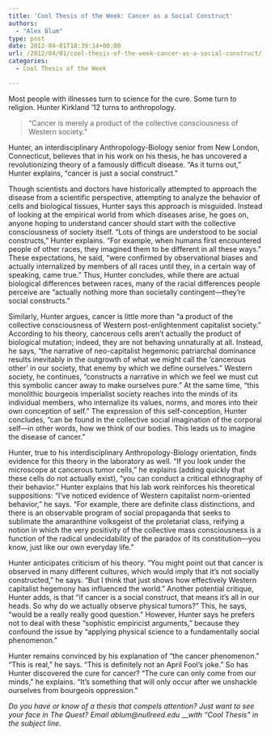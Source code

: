 ```yaml
---
title: 'Cool Thesis of the Week: Cancer as a Social Construct'
authors: 
  - "Alex Blum"
type: post
date: 2012-04-01T18:39:14+00:00
url: /2012/04/01/cool-thesis-of-the-week-cancer-as-a-social-construct/
categories:
  - Cool Thesis of the Week

---
```

Most people with illnesses turn to science for the cure. Some turn to religion. Hunter Kirkland &#8217;12 turns to anthropology.

> “Cancer is merely a product of the collective consciousness of Western society.”

Hunter, an interdisciplinary Anthropology-Biology senior from New London, Connecticut, believes that in his work on his thesis, he has uncovered a revolutionizing theory of a famously difficult disease. “As it turns out,” Hunter explains, “cancer is just a social construct.”

Though scientists and doctors have historically attempted to approach the disease from a scientific perspective, attempting to analyze the behavior of cells and biological tissues, Hunter says this approach is misguided. Instead of looking at the empirical world from which diseases arise, he goes on, anyone hoping to understand cancer should start with the collective consciousness of society itself. “Lots of things are understood to be social constructs,” Hunter explains. “For example, when humans first encountered people of other races, they imagined them to be different in all these ways.” These expectations, he said, “were confirmed by observational biases and actually internalized by members of all races until they, in a certain way of speaking, came true.” Thus, Hunter concludes, while there are actual biological differences between races, many of the racial differences people perceive are “actually nothing more than societally contingent—they&#8217;re social constructs.”

Similarly, Hunter argues, cancer is little more than “a product of the collective consciousness of Western post-enlightenment capitalist society.” According to his theory, cancerous cells aren&#8217;t actually the product of biological mutation; indeed, they are not behaving unnaturally at all. Instead, he says, “the narrative of neo-capitalist hegemonic patriarchal dominance results inevitably in the outgrowth of what we might call the &#8216;cancerous other&#8217; in our society, that enemy by which we define ourselves.” Western society, he continues, “constructs a narrative in which we feel we must cut this symbolic cancer away to make ourselves pure.” At the same time, “this monolithic bourgeois imperialist society reaches into the minds of its individual members, who internalize its values, norms, and mores into their own conception of self.” The expression of this self-conception, Hunter concludes, “can be found in the collective social imagination of the corporal self—in other words, how we think of our bodies. This leads us to imagine the disease of cancer.”

Hunter, true to his interdisciplinary Anthropology-Biology orientation, finds evidence for this theory in the laboratory as well. “If you look under the microscope at cancerous tumor cells,” he explains (adding quickly that these cells do not actually exist), “you can conduct a critical ethnography of their behavior.” Hunter explains that his lab work reinforces his theoretical suppositions: “I&#8217;ve noticed evidence of Western capitalist norm-oriented behavior,” he says. “For example, there are definite class distinctions, and there is an observable program of social propaganda that seeks to sublimate the amaranthine volksgeist of the proletariat class, reifying a notion in which the very positivity of the collective mass consciousness is a function of the radical undecidability of the paradox of its constitution—you know, just like our own everyday life.”

Hunter anticipates criticism of his theory. “You might point out that cancer is observed in many different cultures, which would imply that it&#8217;s not socially constructed,” he says. “But I think that just shows how effectively Western capitalist hegemony has influenced the world.” Another potential critique, Hunter adds, is that “if cancer is a social construct, that means it&#8217;s all in our heads. So why do we actually observe physical tumors?” This, he says, “would be a really really good question.” However, Hunter says he prefers not to deal with these “sophistic empiricist arguments,” because they confound the issue by “applying physical science to a fundamentally social phenomenon.”

Hunter remains convinced by his explanation of “the cancer phenomenon.” “This is real,” he says. “This is definitely not an April Fool&#8217;s joke.” So has Hunter discovered the cure for cancer? “The cure can only come from our minds,” he explains. “It&#8217;s something that will only occur after we unshackle ourselves from bourgeois oppression.”

_Do you have or know of a thesis that compels attention? Just want to see your face in The Quest? Email &#x61;&#x62;&#x6c;&#x75;&#x6d;&#x40;<span class="oe_displaynone">null</span>&#x72;&#x65;&#x65;&#x64;&#x2e;&#x65;&#x64;&#x75;_ ___with “Cool Thesis” in the subject line._